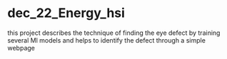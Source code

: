 # dec_22_Energy_hsi
this project describes the technique of finding the eye defect by training several Ml models and helps to identify the defect through a simple webpage

